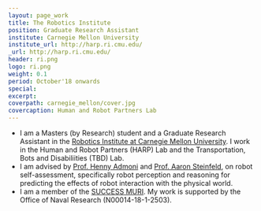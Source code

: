 ```yaml
---
layout: page_work
title: The Robotics Institute
position: Graduate Research Assistant
institute: Carnegie Mellon University
institute_url: http://harp.ri.cmu.edu/
_url: http://harp.ri.cmu.edu/
header: ri.png
logo: ri.png
weight: 0.1
period: October'18 onwards
special: 
excerpt: 
coverpath: carnegie_mellon/cover.jpg
covercaption: Human and Robot Partners Lab
---
```

 - I am a Masters (by Research) student and a Graduate Research Assistant in the <a href="https://www.ri.cmu.edu/ri-people/sarthak-ahuja/">Robotics Institute at Carnegie Mellon University</a>. I work in the Human and Robot Partners (HARP) Lab and the Transportation, Bots and Disabiliities (TBD) Lab. 
 - I am advised by <a href="https://hennyadmoni.com/">Prof. Henny Admoni</a> and <a href="https://www.ri.cmu.edu/ri-faculty/aaron-steinfeld/">Prof. Aaron Steinfeld</a>, on robot self-assessment, specifically robot perception and reasoning for predicting the effects of robot interaction with the physical world.
 - I am a member of the <a href="https://successmuri.org/">SUCCESS MURI</a>. My work is supported by the Office of Naval Research (N00014-18-1-2503).
